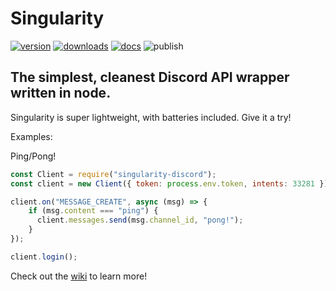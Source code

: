 # Singularity

<a href="https://www.npmjs.com/package/noscord"><img src="https://img.shields.io/npm/v/noscord?style=flat&color=red&logo=npm&logoColor=white" alt="version" /></a>
<a href="https://www.npmjs.com/package/noscord"><img src="https://img.shields.io/npm/dt/noscord?style=flat&logo=docusign&logoColor=white" alt="downloads" /></a>
<a href="https://github.com/polish-penguin-dev/Singularity/wiki"><img src="https://img.shields.io/badge/docs-noscord?color=purple&logo=gitbook&logoColor=white" alt="docs" /></a>
<img src="https://github.com/polish-penguin-dev/Singularity/actions/workflows/publish.yml/badge.svg" alt="publish">

## The simplest, cleanest Discord API wrapper written in node.

Singularity is super lightweight, with batteries included. Give it a try!

Examples:

Ping/Pong!

```js
const Client = require("singularity-discord");
const client = new Client({ token: process.env.token, intents: 33281 });

client.on("MESSAGE_CREATE", async (msg) => {
    if (msg.content === "ping") {
      client.messages.send(msg.channel_id, "pong!");
    }
});

client.login();
```

Check out the [wiki](https://github.com/polish-penguin-dev/Singularity/wiki) to learn more!
